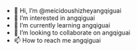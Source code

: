 - 👋 Hi, I’m @meicidoushizheyangqiguai
- 👀 I’m interested in angqiguai
- 🌱 I’m currently learning angqiguai
- 💞️ I’m looking to collaborate on angqiguai
- 📫 How to reach me angqiguai

<!---
meicidoushizheyangqiguai/meicidoushizheyangqiguai is a ✨ special ✨ repository because its `README.md` (this file) appears on your GitHub profile.
You can click the Preview link to take a look at your changes.
--->
